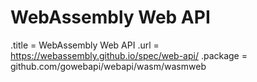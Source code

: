 # WebAssembly Web API

.title = WebAssembly Web API
.url = <https://webassembly.github.io/spec/web-api/>
.package = github.com/gowebapi/webapi/wasm/wasmweb

